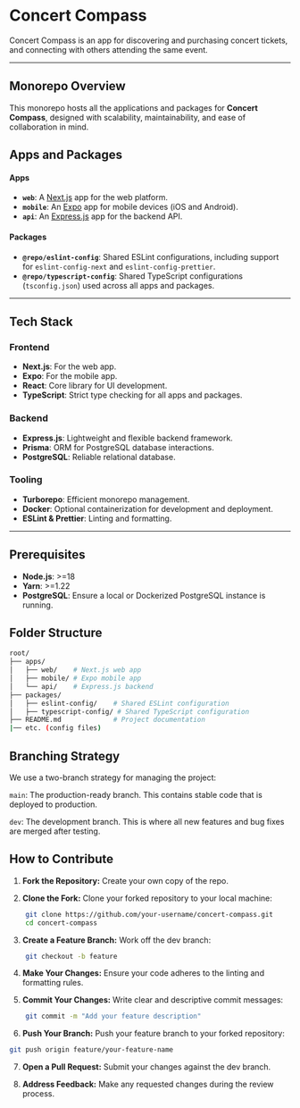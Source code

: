 # Concert Compass

Concert Compass is an app for discovering and purchasing concert tickets, and connecting with others attending the same event.

--- 
## Monorepo Overview

This monorepo hosts all the applications and packages for **Concert Compass**, designed with scalability, maintainability, and ease of collaboration in mind.

## Apps and Packages

#### **Apps**

- **`web`**: A [Next.js](https://nextjs.org/) app for the web platform.
- **`mobile`**: An [Expo](https://expo.dev/) app for mobile devices (iOS and Android).
- **`api`**: An [Express.js](https://expressjs.com/) app for the backend API.

#### **Packages**

- **`@repo/eslint-config`**: Shared ESLint configurations, including support for `eslint-config-next` and `eslint-config-prettier`.
- **`@repo/typescript-config`**: Shared TypeScript configurations (`tsconfig.json`) used across all apps and packages.

---

## Tech Stack

### **Frontend**

- **Next.js**: For the web app.
- **Expo**: For the mobile app.
- **React**: Core library for UI development.
- **TypeScript**: Strict type checking for all apps and packages.

### **Backend**

- **Express.js**: Lightweight and flexible backend framework.
- **Prisma**: ORM for PostgreSQL database interactions.
- **PostgreSQL**: Reliable relational database.

### **Tooling**

- **Turborepo**: Efficient monorepo management.
- **Docker**: Optional containerization for development and deployment.
- **ESLint & Prettier**: Linting and formatting.

---

## **Prerequisites**

- **Node.js**: >=18
- **Yarn**: >=1.22
- **PostgreSQL**: Ensure a local or Dockerized PostgreSQL instance is running.

## Folder Structure
```bash
root/
├── apps/
│   ├── web/    # Next.js web app
│   ├── mobile/ # Expo mobile app
│   └── api/    # Express.js backend
├── packages/
│   ├── eslint-config/    # Shared ESLint configuration
│   ├── typescript-config/ # Shared TypeScript configuration
├── README.md             # Project documentation
|── etc. (config files)
```

## Branching Strategy
We use a two-branch strategy for managing the project:

`main`: The production-ready branch. This contains stable code that is deployed to production.

`dev`: The development branch. This is where all new features and bug fixes are merged after testing.

## How to Contribute

1. **Fork the Repository:** Create your own copy of the repo.

2. **Clone the Fork:** Clone your forked repository to your local machine:
```bash
    git clone https://github.com/your-username/concert-compass.git
    cd concert-compass
```
3. **Create a Feature Branch:** Work off the dev branch:
```bash
    git checkout -b feature

```
4.  **Make Your Changes:** Ensure your code adheres to the linting and formatting rules.

5. **Commit Your Changes:** Write clear and descriptive commit messages:
```bash
    git commit -m "Add your feature description"
```
6. **Push Your Branch:** Push your feature branch to your forked repository:
```bash
git push origin feature/your-feature-name
```
7. **Open a Pull Request:** Submit your changes against the dev branch.

8. **Address Feedback:** Make any requested changes during the review process.

